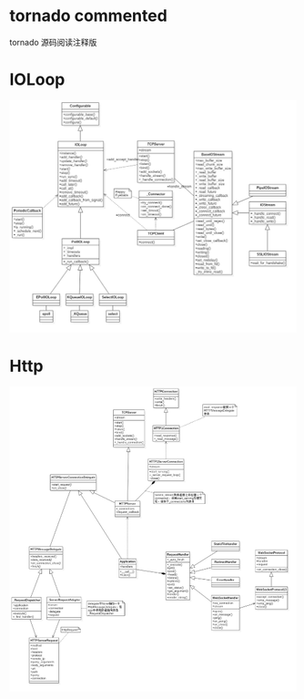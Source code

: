 # tornado commented

tornado 源码阅读注释版

# IOLoop

![ioloop](./img/Model__ioloop_1.png)

# Http 

![http](./img/Model__http_0.png)

